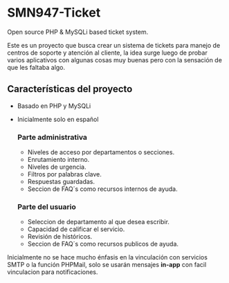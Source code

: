 # SMN947-Ticket
Open source PHP &amp; MySQLi based ticket system.

Este es un proyecto que busca crear un sistema de tickets para manejo de centros de soporte y atención al cliente, la idea surge luego de probar varios aplicativos con algunas cosas muy buenas pero con la sensación de que les faltaba algo.

## Características del proyecto
- Basado en PHP y MySQLi
- Inicialmente solo en español


  ### Parte administrativa
  - Niveles de acceso por departamentos o secciones.
  - Enrutamiento interno.
  - Niveles de urgencia.
  - Filtros por palabras clave.
  - Respuestas guardadas.
  - Seccion de FAQ´s como recursos internos de ayuda.

  ### Parte del usuario
  - Seleccion de departamento al que desea escribir.
  - Capacidad de calificar el servicio.
  - Revisión de históricos.
  - Seccion de FAQ´s como recursos publicos de ayuda.

Inicialmente no se hace mucho énfasis en la vinculación con servicios SMTP o la función PHPMail, solo se usarán mensajes **in-app** con facil vinculacion para notificaciones.
